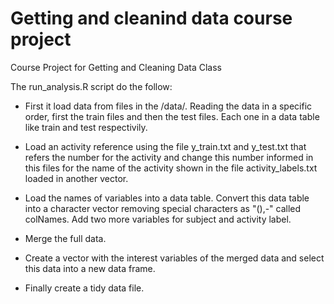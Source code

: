 Getting and cleanind data course project
========================================

Course Project for Getting and Cleaning Data Class

The run_analysis.R script do the follow:

- First it load data from files in the <workdirectory>/data/. Reading the data in a specific order, first the train files and then the test files. Each one in a data table like train and test respectivily.

- Load an activity reference using the file y_train.txt and y_test.txt that refers the number for the activity and change this number informed in this files for the name of the activity shown in the file activity_labels.txt loaded in another vector.

- Load the names of variables into a data table. Convert this data table into a character vector removing special characters as "(),-" called colNames. Add two more variables for subject and activity label.

- Merge the full data. 

- Create a vector with the interest variables of the merged data and select this data into a new data frame.

- Finally create a tidy data file.
